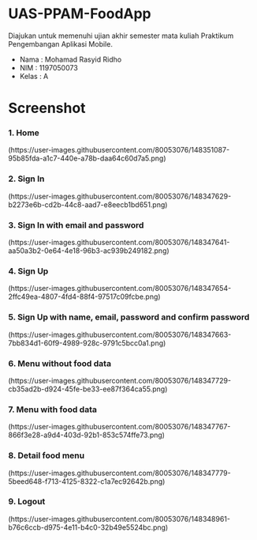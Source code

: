# UAS-PPAM-FoodApp 

Diajukan untuk memenuhi ujian akhir semester mata kuliah Praktikum Pengembangan Aplikasi Mobile.
- Nama : Mohamad Rasyid Ridho <br>
- NIM : 1197050073<br>
- Kelas : A<br>



# Screenshot

<h3>1. Home </h3>
(https://user-images.githubusercontent.com/80053076/148351087-95b85fda-a1c7-440e-a78b-daa64c60d7a5.png)

<h3>2. Sign In</h3>
(https://user-images.githubusercontent.com/80053076/148347629-b2273e6b-cd2b-44c8-aad7-e8eecb1bd651.png)

<h3>3. Sign In with email and password</h3>
(https://user-images.githubusercontent.com/80053076/148347641-aa50a3b2-0e64-4e18-96b3-ac939b249182.png)

<h3>4. Sign Up</h3>
(https://user-images.githubusercontent.com/80053076/148347654-2ffc49ea-4807-4fd4-88f4-97517c09fcbe.png)

<h3>5. Sign Up with name, email, password and confirm password</h3>
(https://user-images.githubusercontent.com/80053076/148347663-7bb834d1-60f9-4989-928c-9791c5bcc0a1.png)

<h3>6. Menu without food data</h3>
(https://user-images.githubusercontent.com/80053076/148347729-cb35ad2b-d924-45fe-be33-ee87f364ca55.png)

<h3>7. Menu with food data</h3>
(https://user-images.githubusercontent.com/80053076/148347767-866f3e28-a9d4-403d-92b1-853c574ffe73.png)

<h3>8. Detail food menu</h3>
(https://user-images.githubusercontent.com/80053076/148347779-5beed648-f713-4125-8322-c1a7ec92642b.png)

<h3>9. Logout</h3>
(https://user-images.githubusercontent.com/80053076/148348961-b76c6ccb-d975-4e11-b4c0-32b49e5524bc.png)

